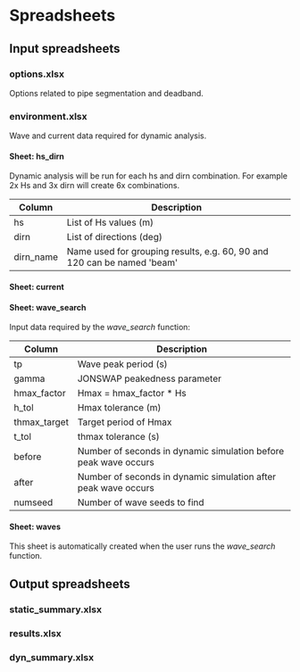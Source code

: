 # Spreadsheets

## Input spreadsheets

### options.xlsx
Options related to pipe segmentation and deadband.

### environment.xlsx
Wave and current data required for dynamic analysis.

#### Sheet: hs_dirn
Dynamic analysis will be run for each hs and dirn combination.
For example 2x Hs and 3x dirn will create 6x combinations.

| Column        | Description               |
| ------------- | ------------------------- |
| hs            | List of Hs values (m)     |
| dirn          | List of directions (deg)  |
| dirn_name     | Name used for grouping results, e.g. 60, 90 and 120 can be named 'beam' |

#### Sheet: current

#### Sheet: wave_search
Input data required by the *wave_search* function:

| Column        | Description               |
| ------------- | ------------------------- |
| tp            | Wave peak period (s)      |
| gamma         | JONSWAP peakedness parameter |
| hmax_factor   | Hmax = hmax_factor * Hs   |
| h_tol         | Hmax tolerance (m)       |
| thmax_target  | Target period of Hmax    |
| t_tol         | thmax tolerance (s)      |
| before        | Number of seconds in dynamic simulation before peak wave occurs |
| after         | Number of seconds in dynamic simulation after peak wave occurs |
| numseed       | Number of wave seeds to find |

#### Sheet: waves
This sheet is automatically created when the user runs the *wave_search* function.

## Output spreadsheets

### static_summary.xlsx


### results.xlsx


### dyn_summary.xlsx

